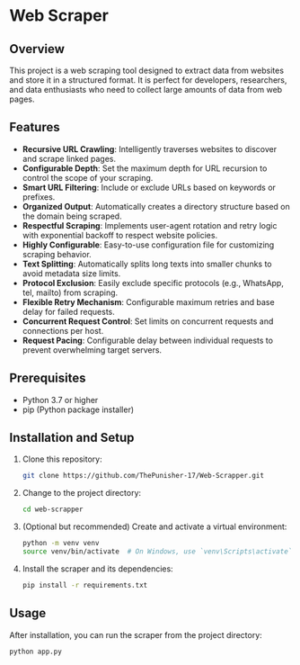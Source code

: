 # Web Scraper

## Overview
This project is a web scraping tool designed to extract data from websites and store it in a structured format. It is perfect for developers, researchers, and data enthusiasts who need to collect large amounts of data from web pages.

## Features
- **Recursive URL Crawling**: Intelligently traverses websites to discover and scrape linked pages.
- **Configurable Depth**: Set the maximum depth for URL recursion to control the scope of your scraping.
- **Smart URL Filtering**: Include or exclude URLs based on keywords or prefixes.
- **Organized Output**: Automatically creates a directory structure based on the domain being scraped.
- **Respectful Scraping**: Implements user-agent rotation and retry logic with exponential backoff to respect website policies.
- **Highly Configurable**: Easy-to-use configuration file for customizing scraping behavior.
- **Text Splitting**: Automatically splits long texts into smaller chunks to avoid metadata size limits.
- **Protocol Exclusion**: Easily exclude specific protocols (e.g., WhatsApp, tel, mailto) from scraping.
- **Flexible Retry Mechanism**: Configurable maximum retries and base delay for failed requests.
- **Concurrent Request Control**: Set limits on concurrent requests and connections per host.
- **Request Pacing**: Configurable delay between individual requests to prevent overwhelming target servers.

## Prerequisites
- Python 3.7 or higher
- pip (Python package installer)

## Installation and Setup
1. Clone this repository:
    ```sh
    git clone https://github.com/ThePunisher-17/Web-Scrapper.git
    ```
2. Change to the project directory:
    ```sh
    cd web-scrapper
    ```
3. (Optional but recommended) Create and activate a virtual environment:
    ```sh
    python -m venv venv
    source venv/bin/activate  # On Windows, use `venv\Scripts\activate`
    ```
4. Install the scraper and its dependencies:
    ```sh
    pip install -r requirements.txt
    ```

## Usage
After installation, you can run the scraper from the project directory:
```sh
python app.py

